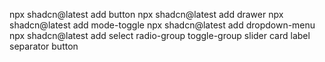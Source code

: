 npx shadcn@latest add button
npx shadcn@latest add drawer
npx shadcn@latest add mode-toggle
npx shadcn@latest add dropdown-menu
npx shadcn@latest add select radio-group toggle-group slider card label separator button
